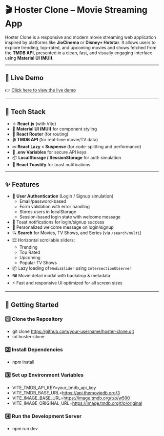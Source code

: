 # 🎬 Hoster Clone – Movie Streaming App

Hoster Clone is a responsive and modern movie streaming web application inspired by platforms like **JioCinema** or **Disney+ Hotstar**. It allows users to explore trending, top-rated, and upcoming movies and shows fetched from the **TMDB API**, presented in a clean, fast, and visually engaging interface using **Material UI (MUI)**.

---

## 🚀 Live Demo

👉 [Click here to view the live demo](https://hotstar-clone-virid.vercel.app)

---

## 🧰 Tech Stack

- ⚛️ **React.js** (with Vite)
- 🎨 **Material UI (MUI)** for component styling
- 🔀 **React Router** (for routing)
- 🎬 **TMDB API** (for real-time movie/TV data)
- 💤 **React Lazy + Suspense** (for code-splitting and performance)
- 🔐 **.env Variables** for secure API keys
- 📦 **LocalStorage / SessionStorage** for auth simulation
- 🔔 **React Toastify** for toast notifications

---

## ✨ Features

- 🔐 **User Authentication** (Login / Signup simulation)
  - Email/password-based
  - Form validation with error handling
  - Stores users in localStorage
  - Session-based login state with welcome message
- 🔔 Toast notifications for login/signup success
- 🙋 Personalized welcome message on login/signup
- 🔍 **Search** for Movies, TV Shows, and Series (via `/search/multi`)
- 🎞️ Horizontal scrollable sliders:
  - Trending
  - Top Rated
  - Upcoming
  - Popular TV Shows
- 📦 Lazy loading of `MediaSlider` using `IntersectionObserver`
- 🖼️ Movie detail modal with backdrop & metadata
- ⚡ Fast and responsive UI optimized for all screen sizes

---

## 🔧 Getting Started

### 1️⃣ Clone the Repository

- git clone https://github.com/your-username/hoster-clone.git
- cd hoster-clone 

### 2️⃣ Install Dependencies

- npm install

### 3️⃣ Set up Environment Variables

- VITE_TMDB_API_KEY=your_tmdb_api_key
- VITE_TMDB_BASE_URL=https://api.themoviedb.org/3
- VITE_IMAGE_BASE_URL=https://image.tmdb.org/t/p/w500
- VITE_IMAGE_ORIGINAL_URL=https://image.tmdb.org/t/p/original

### 4️⃣ Run the Development Server

- npm run dev


